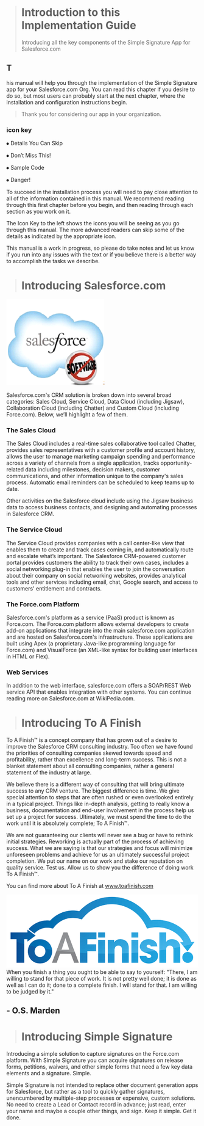 > # Introduction to this Implementation Guide
> Introducing all the key components of the Simple Signature App for Salesforce.com
## T
his manual will help you through the implementation of the Simple Signature app for your Salesforce.com Org.  You can read this chapter if you desire to do so, but most users can probably start at the next chapter, where the installation and configuration instructions begin.
> Thank you for considering our app in your organization. 

### icon key
⦁	Details You Can Skip

⦁	Don’t Miss This!

⦁	Sample Code

⦁	Danger!

To succeed in the installation process you will need to pay close attention to all of the information contained in this manual.  We recommend reading through this first chapter before you begin, and then reading through each section as you work on it.

The Icon Key to the left shows the icons you will be seeing as you go through this manual.  The more advanced readers can skip some of the details as indicated by the appropriate icon.

This manual is a work in progress, so please do take notes and let us know if you run into any issues with the text or if you believe there is a better way to accomplish the tasks we describe.
 

> # Introducing Salesforce.com

![alt text](images/src8.png "Signature Process")

Salesforce.com's CRM solution is broken down into several broad categories: Sales Cloud, Service Cloud, Data Cloud (including Jigsaw), Collaboration Cloud (including Chatter) and Custom Cloud (including Force.com).  Below, we’ll highlight a few of them.


### The Sales Cloud

The Sales Cloud includes a real-time sales collaborative tool called Chatter, provides sales representatives with a customer profile and account history, allows the user to manage marketing campaign spending and performance across a variety of channels from a single application, tracks opportunity-related data including milestones, decision makers, customer communications, and other information unique to the company's sales process. Automatic email reminders can be scheduled to keep teams up to date.

Other activities on the Salesforce cloud include using the Jigsaw business data to access business contacts, and designing and automating processes in Salesforce CRM.

### The Service Cloud

The Service Cloud provides companies with a call center-like view that enables them to create and track cases coming in, and automatically route and escalate what’s important. The Salesforce CRM-powered customer portal provides customers the ability to track their own cases, includes a social networking plug-in that enables the user to join the conversation about their company on social networking websites, provides analytical tools and other services including email, chat, Google search, and access to customers' entitlement and contracts. 

### The Force.com Platform

Salesforce.com's platform as a service (PaaS) product is known as Force.com. The Force.com platform allows external developers to create add-on applications that integrate into the main salesforce.com application and are hosted on Salesforce.com's infrastructure.
These applications are built using Apex (a proprietary Java-like programming language for Force.com) and VisualForce (an XML-like syntax for building user interfaces in HTML or Flex).

### Web Services

In addition to the web interface, salesforce.com offers a SOAP/REST Web service API that enables integration with other systems. 
You can continue reading more on Salesforce.com at WikiPedia.com.

> # Introducing To A Finish

To A Finish™ is a concept company that has grown out of a desire to improve the Salesforce CRM consulting industry. Too often we have found the priorities of consulting companies skewed towards speed and profitability, rather than excellence and long-term success. This is not a blanket statement about all consulting companies, rather a general statement of the industry at large.

We believe there is a different way of consulting that will bring ultimate success to any CRM venture. The biggest difference is time. We give special attention to steps that are often rushed or even overlooked entirely in a typical project. Things like in-depth analysis, getting to really know a business, documentation and end-user involvement in the process help us set up a project for success. Ultimately, we must spend the time to do the work until it is absolutely complete; To A Finish™.

We are not guaranteeing our clients will never see a bug or have to rethink initial strategies. Reworking is actually part of the process of achieving success. What we are saying is that our strategies and focus will minimize unforeseen problems and achieve for us an ultimately successful project completion. We put our name on our work and stake our reputation on quality service.
Test us. Allow us to show you the difference of doing work To A Finish™.

You can find more about To A Finish at www.toafinish.com

![alt text](images/src9.png "Signature Process")  
When you finish a thing you ought to be able to say to yourself: "There, I am willing to stand for that piece of work. It is not pretty well done; it is done as well as I can do it; done to a complete finish. I will stand for that. I am willing to be judged by it."
## - O.S. Marden

> # Introducing Simple Signature 

Introducing a simple solution to capture signatures on the Force.com platform.  With Simple Signature you can acquire signatures on release forms, petitions, waivers, and other simple forms that need a few key data elements and a signature.  Simple.

Simple Signature is not intended to replace other document generation apps for Salesforce, but rather as a tool to quickly gather signatures, unencumbered by multiple-step processes or expensive, custom solutions.  No need to create a Lead or Contact record in advance; just read, enter your name and maybe a couple other things, and sign.  Keep it simple.  Get it done.





